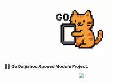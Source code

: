 <div align="center">
  <img src="https://github.com/jshsakura/GoDaijishou/blob/master/app/sampledata/gocat.png?raw=true" width="180" style="border-radius: 20px;"/>
</div>


**🧙‍♂️ Go Daijishou Xposed Module Project.**
<div align="center">
    <img src="https://github.com/jshsakura/GoDaijishou/blob/master/app/sampledata/preview1.JPEG?raw=true/>
    <img src="https://github.com/jshsakura/GoDaijishou/blob/master/app/sampledata/preview2.JPEG?raw=true/>
    <img src="https://github.com/jshsakura/GoDaijishou/blob/master/app/sampledata/preview3.JPEG?raw=true/>
</div>
이 Xposed 모듈은 루팅된 LG Wing 스마트폰의 세컨드 런처 화면의 홈을 다이지쇼로 대체합니다.

윙의 두 번째 런처인 `com.lge.secondlauncher`의 홈 화면 동작을 가로채서 다이지쇼(Daijishou)로 기본 런처 처럼 실행하게 됩니다.

만약 다이지쇼가 설치되지 않은 경우라면 동작하지 않고 화면 아래에 설치 안내 메세지가 나타나게 됩니다.

This Xposed module is designed for rooted LG Wing smartphones.

Its purpose is to intercept and modify the behavior of the second launcher's home screen.

Instead of launching the default LG second launcher, it redirects the home action to open Daijishou, an alternative launcher application.

This module utilizes the Xposed framework to achieve this functionality, allowing for system-level modifications without altering the original system files.
